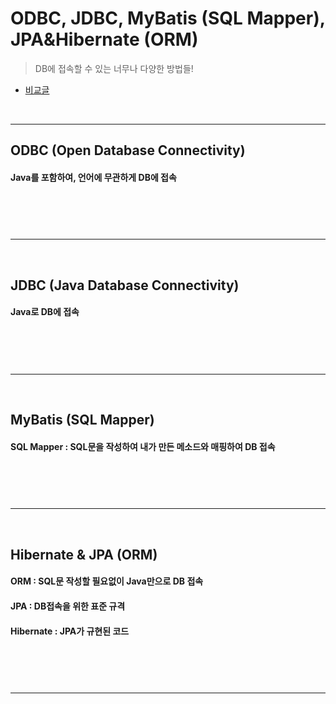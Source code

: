 # ODBC, JDBC, MyBatis (SQL Mapper), JPA&Hibernate (ORM)
> DB에 접속할 수 있는 너무나 다양한 방법들!
* [비교글](https://skyblue300a.tistory.com/7)

<br>
<hr>

## ODBC (Open Database Connectivity)
#### Java를 포함하여, 언어에 무관하게 DB에 접속

<br>

###

<br>
<hr>
<br>

## JDBC (Java Database Connectivity)
#### Java로 DB에 접속

<br>

###

<br>
<hr>
<br>

## MyBatis (SQL Mapper)
#### SQL Mapper : SQL문을 작성하여 내가 만든 메소드와 매핑하여 DB 접속 

<br>

###

<br>
<hr>
<br>

## Hibernate & JPA (ORM)
#### ORM : SQL문 작성할 필요없이 Java만으로 DB 접속
#### JPA : DB접속을 위한 표준 규격
#### Hibernate : JPA가 규현된 코드

<br>

###

<br>
<hr>
<br>
